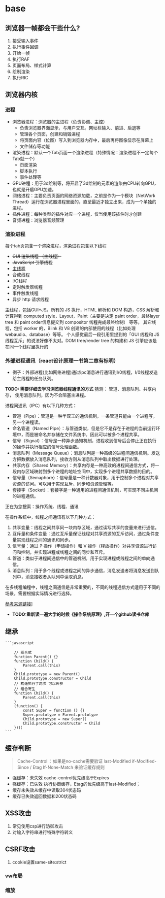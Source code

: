 # base 

## 浏览器一帧都会干些什么?

1. 接受输入事件
2. 执行事件回调
3. 开始一帧
4. 执行RAF
5. 页面布局、样式计算
6. 绘制渲染
7. 执行RIC

## 浏览器内核

### 进程

- 浏览器进程：浏览器的主进程（负责协调、主控）
  - 负责浏览器界面显示，与用户交互。网址栏输入、前进、后退等
  - 管理各个页面，创建和销毁进程
  - 将页面内容（位图）写入到浏览器内存中，最后再将图像显示在屏幕上
  - 文件储存等功能
- 渲染进程：默认一个Tab页面一个渲染进程（特殊情况：渲染进程不一定每个Tab就一个）
  - 页面渲染
  - 脚本执行
  - 事件处理等
- GPU进程：用于3d绘制等，将开启了3d绘制的元素的渲染由CPU转向GPU，也就是开启GPU加速。
- 网络进程：主要负责页面的网络资源加载，之前是作为一个模块（NetWork Thread）运行在浏览器进程里面的，直至最近才独立出来，成为一个单独的进程。
- 插件进程：每种类型的插件对应一个进程，仅当使用该插件时才创建
- 音频进程：浏览器音频管理

### 渲染进程

每个tab页包含一个渲染进程，渲染进程包含以下线程

- ~~GUI 渲染线程 （主线程）~~
- ~~JavaScript 引擎线程~~
- [主线程](https://baijiahao.baidu.com/s?id=1754924634013815803&wfr=spider&for=pc)
- 合成线程
- I/O线程
- 定时触发器线程
- 事件触发线程  
- 异步 http 请求线程

主线程，包括GUI+JS。所有的 JS 执行，HTML 解析和 DOM 构造，CSS 解析和计算得到 computed style，Layout，Paint（主要是决定 paint order，最终layer tree 和 paint order信息提交到 compositor 线程完成最终绘制） 等等。
其它线程，包括 worker 的，Blink 和 V8 创建的内部使用的线程（比如处理 webaudio、database）等等。
个人感觉最后一段引用里提到的「GUI 线程和 JS 线程互斥」的说法好像不太对。DOM tree/render tree 的构建和 JS 引擎应该是在同一个线程里执行的

### 外部进程通讯（react设计原理一书第二章有标明）

- 例子：外部进程(比如网络进程)通过ipc消息进行通讯到I/0线程，I/0线程发送给主线程的任务队列。

**TODO: 需要详细去学习浏览器线程通讯的方式**
猜测： 管道、消息队列、共享内存， 使用消息队列，因为不会阻塞主进程。

进程间通讯（IPC）有以下几种方式：

- 管道（Pipe）：管道是一种半双工的通信机制，一条管道只能由一个进程写，另一个进程读。
- 命名管道（Named Pipe）：与管道类似，但是它不是存在于进程的当前运行环境中，而是被命名并存储在文件系统中，因此可以被多个进程共享。
- 信号（Signal）：信号是一种异步通知机制，进程收到信号后会停止正在执行的操作并执行相应的信号处理函数。
- 消息队列（Message Queue）：消息队列是一种高级的进程间通信机制。发送方把数据放入消息队列，接收方则从消息队列中取出数据进行处理。
- 共享内存（Shared Memory）：共享内存是一种高效的进程间通信方式，将一段内存区域映射到多个进程的地址空间中，实现多个进程共享数据的目的。
- 信号量（Semaphore）：信号量是一种计数器对象，用于控制多个进程对共享资源的访问。可以用于实现互斥、同步和资源管理等。
- 套接字（Socket）：套接字是一种通用的进程间通信机制，可实现不同主机间的进程通信。

 正在为您搜索：操作系统、线程、通讯

在操作系统中，线程之间通讯有以下几种方式：

1. 共享变量：线程之间共享同一块内存区域，通过读写共享的变量来进行通信。
2. 互斥量和条件变量：通过互斥量保证线程对共享资源的互斥访问，通过条件变量实现线程之间的通讯和同步。
3. 信号量：通过 P 操作（申请操作）和 V 操作（释放操作）对共享资源进行访问和控制，并实现进程或线程之间的同步和互斥。
4. 管道：类似于进程间通信中的管道机制，用于实现进程或线程之间的单向通信。
5. 消息队列：用于多个线程或进程之间的异步通信，消息发送者将消息发送到队列中，消息接收者从队列中读取消息。

在多线程编程中，线程之间通信是非常重要的，不同的线程通信方式适用于不同的场景，需要根据实际情况进行选择。

[参考来源链接](https://zhuanlan.zhihu.com/p/105945721)]

- **TODO:重新读一遍大学的时候《操作系统原理》,开一个github读书仓库**

## 继承

    ```javascript

        // 组合式
        function Parent() {}
        function Child() {
            Parent.call(this)
        }
        Child.prototype = new Parent()
        Child.prototype.constructor = Child
        // 构造执行了两次 可以传参
        // 组合寄生
        function Child() {
            Parent.call(this)
        }
        (function() {
            const Super = function () {}
            Super.prototype = Parent.prototype
            Child.prototype = new Super()
            Child.prototype.constructor = Child
        })()
    ```

## 缓存判断

>Cache-Control ：如果是no-cache需要验证 last-Modified if-Modified-Since  / Etag  If-None-Match 来验证缓存规则

- 强缓存：未失效 cache-control优先级高于Expires 
- 强缓存：已失效 执行协商缓存，Etag的优先级高于last-Modified；
- 缓存未失效从缓存中读取304状态码
- 缓存已失效返回数据和200状态码

## XSS攻击

1. 常见使用csp进行防御攻击
2. 对输入字符串进行特殊字符转义

## CSRF攻击

1. cookie设置same-site:strict

### vw布局

### 缩放